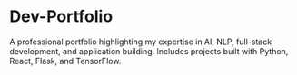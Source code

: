 # Dev-Portfolio
A professional portfolio highlighting my expertise in AI, NLP, full-stack development, and application building. Includes projects built with Python, React, Flask, and TensorFlow.
